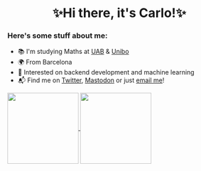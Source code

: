<h1 align="center">✨Hi there, it's Carlo!✨</h1>

### Here's some stuff about me:

- 📚 I'm studying Maths at [UAB](https://www.uab.cat) & [Unibo](https://www.unibo.it)
- 🌍 From Barcelona
- 🌱 Interested on backend development and machine learning
- 📬 Find me on [Twitter](https://twitter.com/carlosala22), [Mastodon](https://mastodont.cat/@carlosala) or just [email me](mailto:carlosalag@protonmail.com)!

<a href=https://github.com/carlosala>
  <img align="center" height="160em" src="https://github-readme-stats.vercel.app/api?username=carlosala&custom_title=My%20GIthub%20Stats%21&count_private=true&include_all_commits=true&show_icons=true" />
  <img align="center" height="160em" src="https://github-readme-stats.vercel.app/api/top-langs/?username=carlosala&custom_title=Which%20languages%20I%20use%20the%20most%3F&hide=ampl,tex&layout=compact" />
</a>
